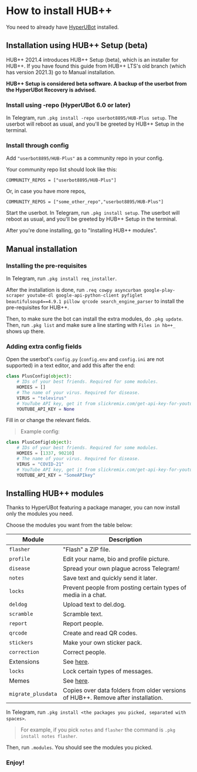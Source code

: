 # How to install HUB++
You need to already have [HyperUBot](https://www.github.com/prototype74/HyperUBot) installed.

## Installation using HUB++ Setup (beta)
HUB++ 2021.4 introduces HUB++ Setup (beta), which is an installer for HUB++. If you have found this guide from HUB++ LTS's old branch (which has version 2021.3) go to Manual installation.

**HUB++ Setup is considered beta software. A backup of the userbot from the HyperUBot Recovery is advised.**

### Install using -repo (HyperUBot 6.0 or later)

In Telegram, run `.pkg install -repo userbot8895/HUB-Plus setup`. The userbot will reboot as usual, and you'll be greeted by HUB++ Setup in the terminal.

### Install through config

Add `"userbot8895/HUB-Plus"` as a community repo in your config.

Your community repo list should look like this:

`COMMUNITY_REPOS = ["userbot8895/HUB-Plus"]`

Or, in case you have more repos,

`COMMUNITY_REPOS = ["some_other_repo","userbot8895/HUB-Plus"]`

Start the userbot. In Telegram, run `.pkg install setup`. The userbot will reboot as usual, and you'll be greeted by HUB++ Setup in the terminal.

After you're done installing, go to "Installing HUB++ modules".

## Manual installation
### Installing the pre-requisites
In Telegram, run `.pkg install req_installer`.

After the installation is done, run `.req cowpy asyncurban google-play-scraper youtube-dl google-api-python-client pyfiglet beautifulsoup4==4.9.1 pillow qrcode search_engine_parser` to install the pre-requisites for HUB++.

Then, to make sure the bot can install the extra modules, do `.pkg update`. Then, run `.pkg list` and make sure a line starting with `Files in hb++_` shows up there.

### Adding extra config fields
Open the userbot's `config.py` (`config.env` and `config.ini` are not supported) in a text editor, and add this after the end:
```python
class PlusConfig(object):
    # IDs of your best friends. Required for some modules.
    HOMIES = []
    # The name of your virus. Required for disease.
    VIRUS = "televirus"
    # YouTube API key, get it from slickremix.com/get-api-key-for-youtube/. Required for scrapers.
    YOUTUBE_API_KEY = None
```
Fill in or change the relevant fields.

> Example config:
```python
class PlusConfig(object):
    # IDs of your best friends. Required for some modules.
    HOMIES = [1337, 90210]
    # The name of your virus. Required for disease.
    VIRUS = "COVID-21"
    # YouTube API key, get it from slickremix.com/get-api-key-for-youtube/. Required for scrapers.
    YOUTUBE_API_KEY = "SomeAPIkey"
```

## Installing HUB++ modules
Thanks to HyperUBot featuring a package manager, you can now install only the modules you need.

Choose the modules you want from the table below:

|Module|Description|
|------|-----------|
|`flasher`|"Flash" a ZIP file.|
|`profile`|Edit your name, bio and profile picture.|
|`disease`|Spread your own plague across Telegram!|
|`notes`|Save text and quickly send it later.|
|`locks`|Prevent people from posting certain types of media in a chat.|
|`deldog`|Upload text to del.dog.|
|`scramble`|Scramble text.|
|`report`|Report people.|
|`qrcode`|Create and read QR codes.|
|`stickers`|Make your own sticker pack.|
|`correction`|Correct people.|
|Extensions|See [here](https://github.com/userbot8895/HUB-Plus/blob/master/guides/Installing_Old_Extra_Commands.md#extensions).|
|`locks`|Lock certain types of messages.|
|Memes|See [here](https://github.com/userbot8895/HUB-Plus/blob/master/guides/Installing_Old_Extra_Commands.md#memes).|
|`migrate_plusdata`|Copies over data folders from older versions of HUB++. Remove after installation.|

In Telegram, run `.pkg install <the packages you picked, separated with spaces>`.

> For example, if you pick `notes` and `flasher` the command is `.pkg install notes flasher`.

Then, run `.modules`. You should see the modules you picked.

### Enjoy!
